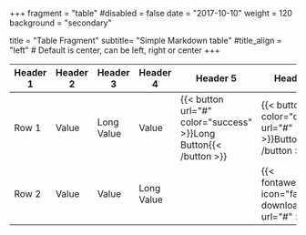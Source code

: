 +++
fragment = "table"
#disabled = false
date = "2017-10-10"
weight = 120
background = "secondary"

title = "Table Fragment"
subtitle= "Simple Markdown table"
#title_align = "left" # Default is center, can be left, right or center
+++

| Header 1 | Header 2 | Header 3 | Header 4 | Header 5 | Header 6 |
|----------|----------|------------|-----------|-------------|----------|
| Row 1 | Value | Long Value | Value | {{< button url="#" color="success" >}}Long Button{{< /button >}} | {{< button color="danger" url="#" >}}Button{{< /button >}} |
| Row 2 | Value | Value | Long Value | | {{< fontawesome icon="fas fa-download" url="#" >}} |
